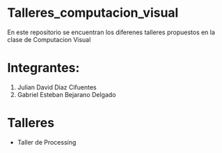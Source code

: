 # Talleres_computacion_visual
En este repositorio se encuentran los diferenes talleres propuestos en la clase de Computacion Visual

# Integrantes:
1. Julian David Diaz Cifuentes
1. Gabriel Esteban Bejarano Delgado

# Talleres
- Taller de Processing


